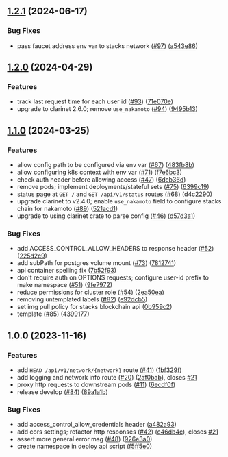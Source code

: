 ## [1.2.1](https://github.com/hirosystems/stacks-devnet-api/compare/v1.2.0...v1.2.1) (2024-06-17)


### Bug Fixes

* pass faucet address env var to stacks network ([#97](https://github.com/hirosystems/stacks-devnet-api/issues/97)) ([a543e86](https://github.com/hirosystems/stacks-devnet-api/commit/a543e86579f686dbaba2c93e94fd9bbb2c16971b))

## [1.2.0](https://github.com/hirosystems/stacks-devnet-api/compare/v1.1.0...v1.2.0) (2024-04-29)


### Features

* track last request time for each user id ([#93](https://github.com/hirosystems/stacks-devnet-api/issues/93)) ([71e070e](https://github.com/hirosystems/stacks-devnet-api/commit/71e070e818cd2774deb3a01380d4cc399a061da3))
* upgrade to clarinet 2.6.0; remove `use_nakamoto` ([#94](https://github.com/hirosystems/stacks-devnet-api/issues/94)) ([9495b13](https://github.com/hirosystems/stacks-devnet-api/commit/9495b1366db05c6b87496f58a456ae89da3836db))

## [1.1.0](https://github.com/hirosystems/stacks-devnet-api/compare/v1.0.0...v1.1.0) (2024-03-25)


### Features

* allow config path to be configured via env var ([#67](https://github.com/hirosystems/stacks-devnet-api/issues/67)) ([483fb8b](https://github.com/hirosystems/stacks-devnet-api/commit/483fb8b92a4b4b53f3a8169d4b90c989d0757e54))
* allow configuring k8s context with env var ([#71](https://github.com/hirosystems/stacks-devnet-api/issues/71)) ([f7e6bc3](https://github.com/hirosystems/stacks-devnet-api/commit/f7e6bc3b4708b764a8aa3ea0f9f255577686cc86))
* check auth header before allowing access ([#47](https://github.com/hirosystems/stacks-devnet-api/issues/47)) ([6dcb36d](https://github.com/hirosystems/stacks-devnet-api/commit/6dcb36d2845993cd322b0c0dd1f6f9ce6d61f218))
* remove pods; implement deployments/stateful sets ([#75](https://github.com/hirosystems/stacks-devnet-api/issues/75)) ([6399c19](https://github.com/hirosystems/stacks-devnet-api/commit/6399c19231ee12f7f7bdb3ed2fa90ece3c0e4000))
* status page at `GET /` and `GET /api/v1/status` routes ([#68](https://github.com/hirosystems/stacks-devnet-api/issues/68)) ([d4c2290](https://github.com/hirosystems/stacks-devnet-api/commit/d4c2290580c0866164bbd67a6f3ca6ef7c7e17f3))
* upgrade clarinet to v2.4.0; enable `use_nakamoto` field to configure stacks chain for nakamoto ([#89](https://github.com/hirosystems/stacks-devnet-api/issues/89)) ([521acd1](https://github.com/hirosystems/stacks-devnet-api/commit/521acd12d61ec6f33c520bd38e4391dc0c09ce4f))
* upgrade to using clarinet crate to parse config  ([#46](https://github.com/hirosystems/stacks-devnet-api/issues/46)) ([d57d3a1](https://github.com/hirosystems/stacks-devnet-api/commit/d57d3a1ba73e89a84e793e49bb4c85e0ce429e16))


### Bug Fixes

* add ACCESS_CONTROL_ALLOW_HEADERS to response header ([#52](https://github.com/hirosystems/stacks-devnet-api/issues/52)) ([225d2c9](https://github.com/hirosystems/stacks-devnet-api/commit/225d2c9d4d200528a64401418922c163a7c45350))
* add subPath for postgres volume mount ([#73](https://github.com/hirosystems/stacks-devnet-api/issues/73)) ([7812741](https://github.com/hirosystems/stacks-devnet-api/commit/781274127c8fb7d6a8ee95d4d92218e650b9c01e))
* api container spelling fix ([7b52f93](https://github.com/hirosystems/stacks-devnet-api/commit/7b52f93e82d46d1bb127dcc8f9c8c095f3426dc2))
* don't require auth on OPTIONS requests; configure user-id prefix to make namespace ([#51](https://github.com/hirosystems/stacks-devnet-api/issues/51)) ([9fe7972](https://github.com/hirosystems/stacks-devnet-api/commit/9fe79725c6f8935222c9f291d6f2e591731d64c8))
* reduce permissions for cluster role ([#54](https://github.com/hirosystems/stacks-devnet-api/issues/54)) ([2ea50ea](https://github.com/hirosystems/stacks-devnet-api/commit/2ea50eaef6097c582ee103665d8c49e916b45bcd))
* removing untemplated labels ([#82](https://github.com/hirosystems/stacks-devnet-api/issues/82)) ([e92dcb5](https://github.com/hirosystems/stacks-devnet-api/commit/e92dcb57d1e0ad5b1a11fc1403daf06f10706da9))
* set img pull policy for stacks blockchain api ([0b959c2](https://github.com/hirosystems/stacks-devnet-api/commit/0b959c2df4ecbe52a4379112eed137031365c251))
* template ([#85](https://github.com/hirosystems/stacks-devnet-api/issues/85)) ([4399177](https://github.com/hirosystems/stacks-devnet-api/commit/4399177d702d4f8865ebf410cbbc1280a2706f72))

## 1.0.0 (2023-11-16)


### Features

* add `HEAD /api/v1/network/{network}` route ([#41](https://github.com/hirosystems/stacks-devnet-api/issues/41)) ([1bf329f](https://github.com/hirosystems/stacks-devnet-api/commit/1bf329f740634805679cb9c5db18c0c0214f3c7d))
* add logging and network info route ([#20](https://github.com/hirosystems/stacks-devnet-api/issues/20)) ([2af0bab](https://github.com/hirosystems/stacks-devnet-api/commit/2af0bab90f8fb174adffb5050a23fc38e5702daf)), closes [#21](https://github.com/hirosystems/stacks-devnet-api/issues/21)
* proxy http requests to downstream pods ([#11](https://github.com/hirosystems/stacks-devnet-api/issues/11)) ([6ecdf0f](https://github.com/hirosystems/stacks-devnet-api/commit/6ecdf0fbe57cfea15c477828f1b8299356ecc442))
* release develop ([#84](https://github.com/hirosystems/stacks-devnet-api/issues/84)) ([89a1a1b](https://github.com/hirosystems/stacks-devnet-api/commit/89a1a1b36aaddf87491a724de7311c9c503d54b7))


### Bug Fixes

* add access_control_allow_credentials header ([a482a93](https://github.com/hirosystems/stacks-devnet-api/commit/a482a93ca610fbad6295f8007d59d9c6b05db42d))
* add cors settings; refactor http responses ([#42](https://github.com/hirosystems/stacks-devnet-api/issues/42)) ([c46db4c](https://github.com/hirosystems/stacks-devnet-api/commit/c46db4cd1b07e76b58b9ba330b11aeb4016f78ac)), closes [#21](https://github.com/hirosystems/stacks-devnet-api/issues/21)
* assert more general error msg ([#48](https://github.com/hirosystems/stacks-devnet-api/issues/48)) ([926e3a0](https://github.com/hirosystems/stacks-devnet-api/commit/926e3a00ecf7070b924863b0760dc2e4fad2c9e3))
* create namespace in deploy api script ([f5ff5e0](https://github.com/hirosystems/stacks-devnet-api/commit/f5ff5e0a387ad8bd3ff04935e6510c60bbc81af0))
